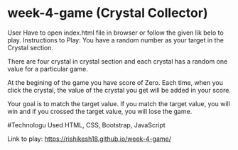 # week-4-game (Crystal Collector)
User Have to open index.html file in browser or follow the given lik belo to play.
Instructions to Play:
You have a random number as your target in the Crystal section.

There are four crystal in crystal section and each crystal has a random one value for a particular game.

At the begining of the game you have score of Zero. Each time, when you click the crystal, the value of the crystal you get will be added in your score.

Your goal is to match the target value. If you match the target value, you will win and if you crossed the target value, you will lose the game.

#Technologu Used
HTML, CSS, Bootstrap, JavaScript

Link to play: https://rishikesh18.github.io/week-4-game/